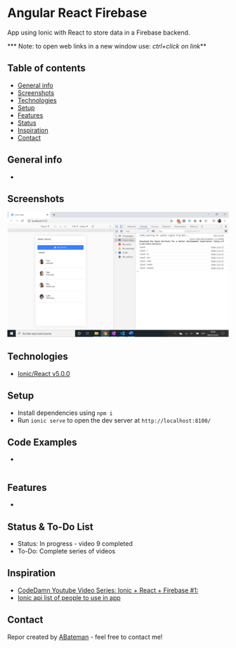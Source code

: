 # Angular React Firebase

App using Ionic with React to store data in a Firebase backend.

*** Note: to open web links in a new window use: _ctrl+click on link_**

## Table of contents

* [General info](#general-info)
* [Screenshots](#screenshots)
* [Technologies](#technologies)
* [Setup](#setup)
* [Features](#features)
* [Status](#status)
* [Inspiration](#inspiration)
* [Contact](#contact)

## General info

* 

## Screenshots

![Example screenshot](./img/app.png)

## Technologies

* [Ionic/React v5.0.0](https://www.npmjs.com/package/@ionic/react)

## Setup

* Install dependencies using `npm i`
* Run `ionic serve` to open the dev server at `http://localhost:8100/`

## Code Examples

* 

```typescript

```

## Features

* 

## Status & To-Do List

* Status: In progress - video 9 completed
* To-Do: Complete series of videos

## Inspiration

* [CodeDamn Youtube Video Series: Ionic + React + Firebase #1:](https://www.youtube.com/watch?v=WugT638KS3Q)
* [Ionic api list of people to use in app](https://ionicframework.com/docs/demos/api/list/)

## Contact

Repor created by [ABateman](https://www.andrewbateman.org) - feel free to contact me!
